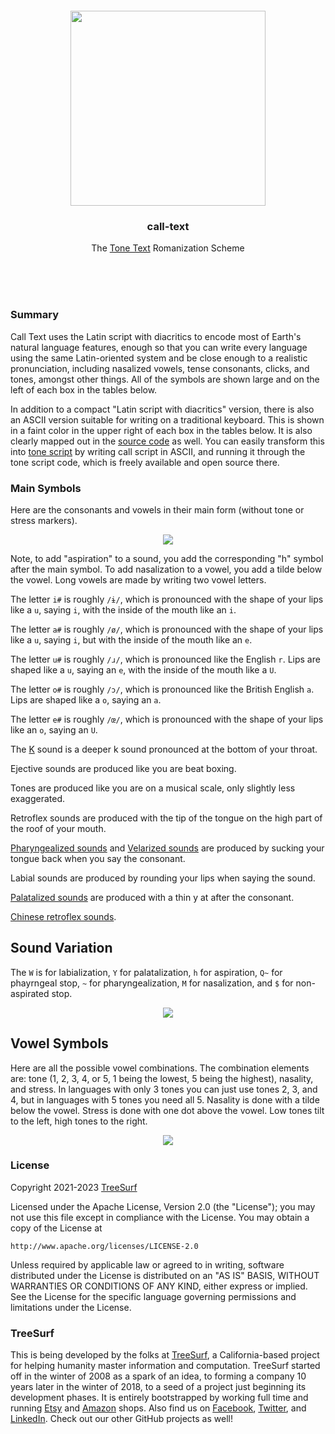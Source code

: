 <br/>
<br/>
<br/>
<br/>
<br/>
<br/>

<p align='center'>
  <img src='https://github.com/teamtreesurf/call-text/blob/make/view/view.svg?raw=true' height='312'>
</p>

<h3 align='center'>
  call-text
</h3>
<p align='center'>
  The <a href='https://github.com/teamtreesurf/tone'>Tone Text</a> Romanization Scheme
</p>

<br/>
<br/>
<br/>

<h3 id="summary">Summary</h3>

Call Text uses the Latin script with diacritics to encode most of Earth's natural language features, enough so that you can write every language using the same Latin-oriented system and be close enough to a realistic pronunciation, including nasalized vowels, tense consonants, clicks, and tones, amongst other things. All of the symbols are shown large and on the left of each box in the tables below.

In addition to a compact "Latin script with diacritics" version, there is also an ASCII version suitable for writing on a traditional keyboard. This is shown in a faint color in the upper right of each box in the tables below. It is also clearly mapped out in the [source code](https://github.com/teamtreesurf/call-text/blob/make/form.js#L29-L265) as well. You can easily transform this into [tone script](https://github.com/teamtreesurf/tone) by writing call script in ASCII, and running it through the tone script code, which is freely available and open source there.

### Main Symbols

Here are the consonants and vowels in their main form (without tone or stress markers).

<p align="center">
  <img src="https://github.com/teamtreesurf/call-text/blob/make/symbols.png?raw=true" />
</p>

Note, to add "aspiration" to a sound, you add the corresponding "h" symbol after the main symbol. To add nasalization to a vowel, you add a tilde below the vowel. Long vowels are made by writing two vowel letters.

The letter `i#` is roughly `/ɨ/`, which is pronounced with the shape of your lips like a `u`, saying `i`, with the inside of the mouth like an `i`.

The letter `a#` is roughly `/ø/`, which is pronounced with the shape of your lips like a `u`, saying `i`, but with the inside of the mouth like an `e`.

The letter `u#` is roughly `/ɹ/`, which is pronounced like the English `r`. Lips are shaped like a `u`, saying an `e`, with the inside of the mouth like a `U`.

The letter `o#` is roughly `/ɔ/`, which is pronounced like the British English `a`. Lips are shaped like a `o`, saying an `a`.

The letter `e#` is roughly `/œ/`, which is pronounced with the shape of your lips like an `o`, saying an `U`.

The [K](https://www.youtube.com/watch?v=rgtWtDwMIhA) sound is a deeper k sound pronounced at the bottom of your throat.

Ejective sounds are produced like you are beat boxing.

Tones are produced like you are on a musical scale, only slightly less exaggerated.

Retroflex sounds are produced with the tip of the tongue on the high part of the roof of your mouth.

[Pharyngealized sounds](https://www.youtube.com/watch?v=yG967iHMnVE) and [Velarized sounds](https://www.youtube.com/watch?v=E3pcu5vFjtI) are produced by sucking your tongue back when you say the consonant.

Labial sounds are produced by rounding your lips when saying the sound.

[Palatalized sounds](https://www.youtube.com/watch?v=H-W327PH5Ns) are produced with a thin y at after the consonant.

[Chinese retroflex sounds](https://www.youtube.com/watch?v=dpQ3IMd4AMg).

## Sound Variation

The `W` is for labialization, `Y` for palatalization, `h` for aspiration, `Q~` for phayrngeal stop, `~` for pharyngealization, `M` for nasalization, and `$` for non-aspirated stop.

<p align="center">
  <img src="https://github.com/teamtreesurf/call-text/blob/make/variations.png?raw=true" />
</p>

## Vowel Symbols

Here are all the possible vowel combinations. The combination elements are: tone (1, 2, 3, 4, or 5, 1 being the lowest, 5 being the highest), nasality, and stress. In languages with only 3 tones you can just use tones 2, 3, and 4, but in languages with 5 tones you need all 5. Nasality is done with a tilde below the vowel. Stress is done with one dot above the vowel. Low tones tilt to the left, high tones to the right.

<p align="center">
  <img src="https://github.com/teamtreesurf/call-text/blob/make/vowels.png?raw=true" />
</p>

<h3 id="license">License</h3>

Copyright 2021-2023 <a href='https://drum.work'>TreeSurf</a>

Licensed under the Apache License, Version 2.0 (the "License");
you may not use this file except in compliance with the License.
You may obtain a copy of the License at

    http://www.apache.org/licenses/LICENSE-2.0

Unless required by applicable law or agreed to in writing, software
distributed under the License is distributed on an "AS IS" BASIS,
WITHOUT WARRANTIES OR CONDITIONS OF ANY KIND, either express or implied.
See the License for the specific language governing permissions and
limitations under the License.

### TreeSurf

This is being developed by the folks at [TreeSurf](https://tree.surf), a California-based project for helping humanity master information and computation. TreeSurf started off in the winter of 2008 as a spark of an idea, to forming a company 10 years later in the winter of 2018, to a seed of a project just beginning its development phases. It is entirely bootstrapped by working full time and running [Etsy](https://etsy.com/shop/teamtreesurf) and [Amazon](https://www.amazon.com/s?rh=p_27%3AMount+Build) shops. Also find us on [Facebook](https://www.facebook.com/teamtreesurf), [Twitter](https://twitter.com/teamtreesurf), and [LinkedIn](https://www.linkedin.com/company/teamtreesurf). Check out our other GitHub projects as well!
